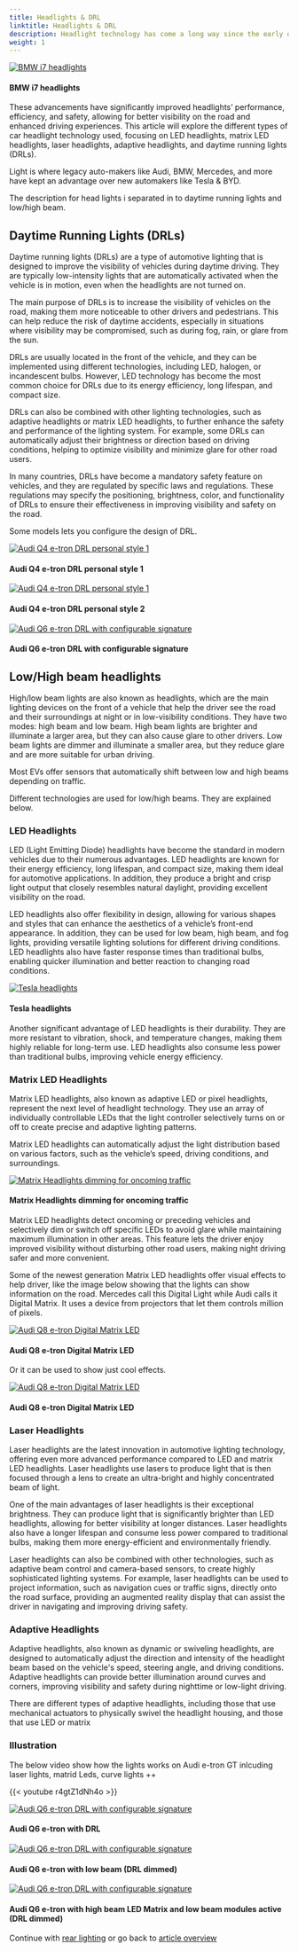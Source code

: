 ```yaml
---
title: Headlights & DRL
linktitle: Headlights & DRL
description: Headlight technology has come a long way since the early days of automotive lighting, evolving from basic incandescent bulbs to sophisticated LED, matrix LED, and laser headlights.
weight: 1
---
```

<!-- markdownlint-disable MD033 -->

<figur>
    <a href="https://media.evkx.net/multimedia/technology/lights/headlights/bmwi7headlights.jpg">
    <img src="https://media.evkx.net/multimedia/technology/lights/headlights/bmwi7headlights_st.jpg" alt="BMW i7 headlights" title="BMW i7 headlights">
    </a>
    <figcaption><h4>BMW i7 headlights</h4></figcaption>
</figur>

These advancements have significantly improved headlights’ performance, efficiency, and safety, allowing for better visibility on the road and enhanced driving experiences. This article will explore the different types of car headlight technology used, focusing on LED headlights, matrix LED headlights, laser headlights, adaptive headlights, and daytime running lights (DRLs).

Light is where legacy auto-makers like Audi, BMW, Mercedes, and more have kept an advantage over new automakers like Tesla & BYD.

The description for head lights i separated in to daytime running lights and low/high beam.

## Daytime Running Lights (DRLs)

Daytime running lights (DRLs) are a type of automotive lighting that is designed to improve the visibility of vehicles during daytime driving. They are typically low-intensity lights that are automatically activated when the vehicle is in motion, even when the headlights are not turned on.

The main purpose of DRLs is to increase the visibility of vehicles on the road, making them more noticeable to other drivers and pedestrians. This can help reduce the risk of daytime accidents, especially in situations where visibility may be compromised, such as during fog, rain, or glare from the sun.

DRLs are usually located in the front of the vehicle, and they can be implemented using different technologies, including LED, halogen, or incandescent bulbs. However, LED technology has become the most common choice for DRLs due to its energy efficiency, long lifespan, and compact size.

DRLs can also be combined with other lighting technologies, such as adaptive headlights or matrix LED headlights, to further enhance the safety and performance of the lighting system. For example, some DRLs can automatically adjust their brightness or direction based on driving conditions, helping to optimize visibility and minimize glare for other road users.

In many countries, DRLs have become a mandatory safety feature on vehicles, and they are regulated by specific laws and regulations. These regulations may specify the positioning, brightness, color, and functionality of DRLs to ensure their effectiveness in improving visibility and safety on the road.

Some models lets you configure the design of DRL.

<figur>
    <a href="https://media.evkx.net/multimedia/technology/lights/headlights/q4drl_1.jpg">
    <img src="https://media.evkx.net/multimedia/technology/lights/headlights/q4drl_1_st.jpg" alt="Audi Q4 e-tron DRL personal style 1" title="Audi Q4 e-tron DRL personal style 1">
    </a>
    <figcaption><h4>Audi Q4 e-tron DRL personal style 1</h4></figcaption>
</figur>


<figur>
    <a href="https://media.evkx.net/multimedia/technology/lights/headlights/q4drl_2.jpg">
    <img src="https://media.evkx.net/multimedia/technology/lights/headlights/q4drl_2_st.jpg" alt="Audi Q4 e-tron DRL personal style 1" title="Audi Q4 e-tron DRL personal style 2">
    </a>
    <figcaption><h4>Audi Q4 e-tron DRL personal style 2</h4></figcaption>
</figur>

<figur>
    <a href="https://media.evkx.net/multimedia/technology/lights/headlights/q6headlights_1.jpg">
    <img src="https://media.evkx.net/multimedia/technology/lights/headlights/q6headlights_1_st.jpg" alt="Audi Q6 e-tron DRL with configurable signature" title="Audi Q6 e-tron DRL with configurable signature">
    </a>
    <figcaption><h4>Audi Q6 e-tron DRL with configurable signature</h4></figcaption>
</figur>

## Low/High beam headlights

High/low beam lights are also known as headlights, which are the main lighting devices on the front of a vehicle that help the driver see the road and their surroundings at night or in low-visibility conditions. They have two modes: high beam and low beam. High beam lights are brighter and illuminate a larger area, but they can also cause glare to other drivers. Low beam lights are dimmer and illuminate a smaller area, but they reduce glare and are more suitable for urban driving.

Most EVs offer sensors that automatically shift between low and high beams depending on traffic.

Different technologies are used for low/high beams. They are explained below.

### LED Headlights

LED (Light Emitting Diode) headlights have become the standard in modern vehicles due to their numerous advantages. LED headlights are known for their energy efficiency, long lifespan, and compact size, making them ideal for automotive applications. In addition, they produce a bright and crisp light output that closely resembles natural daylight, providing excellent visibility on the road.

LED headlights also offer flexibility in design, allowing for various shapes and styles that can enhance the aesthetics of a vehicle’s front-end appearance. In addition, they can be used for low beam, high beam, and fog lights, providing versatile lighting solutions for different driving conditions. LED headlights also have faster response times than traditional bulbs, enabling quicker illumination and better reaction to changing road conditions.

<figur>
    <a href="https://media.evkx.net/multimedia/technology/lights/headlights/teslaheadlights.jpg">
    <img src="https://media.evkx.net/multimedia/technology/lights/headlights/teslaheadlights_st.jpg" alt="Tesla headlights" title="Tesla headlights">
    </a>
    <figcaption><h4>Tesla headlights</h4></figcaption>
</figur>

Another significant advantage of LED headlights is their durability. They are more resistant to vibration, shock, and temperature changes, making them highly reliable for long-term use. LED headlights also consume less power than traditional bulbs, improving vehicle energy efficiency.

### Matrix LED Headlights

Matrix LED headlights, also known as adaptive LED or pixel headlights, represent the next level of headlight technology. They use an array of individually controllable LEDs that the light controller selectively turns on or off to create precise and adaptive lighting patterns.

Matrix LED headlights can automatically adjust the light distribution based on various factors, such as the vehicle’s speed, driving conditions, and surroundings.

<figur>
    <a href="https://media.evkx.net/multimedia/technology/lights/headlights/matrixdim.jpg">
    <img src="https://media.evkx.net/multimedia/technology/lights/headlights/matrixdim_st.jpg" alt="Matrix Headlights dimming for oncoming traffic" title="Matrix Headlights dimming for oncoming traffic">
    </a>
    <figcaption><h4>Matrix Headlights dimming for oncoming traffic</h4></figcaption>
</figur>

Matrix LED headlights detect oncoming or preceding vehicles and selectively dim or switch off specific LEDs to avoid glare while maintaining maximum illumination in other areas. This feature lets the driver enjoy improved visibility without disturbing other road users, making night driving safer and more convenient.

Some of the newest generation Matrix LED headlights offer visual effects to help driver, like the image below showing that the lights can show information on the road. Mercedes call this Digital Light while Audi calls it Digital Matrix.  It uses a device from projectors that let them controls million of pixels. 

<figur>
    <a href="https://media.evkx.net/multimedia/technology/lights/headlights/audiq8lights_1.jpg">
    <img src="https://media.evkx.net/multimedia/technology/lights/headlights/audiq8lights_1_st.jpg" alt="Audi Q8 e-tron Digital Matrix LED" title="Audi Q8 e-tron Digital Matrix LED">
    </a>
    <figcaption><h4>Audi Q8 e-tron Digital Matrix LED</h4></figcaption>
</figur>


Or it can be used to show just cool effects.

<figur>
    <a href="https://media.evkx.net/multimedia/technology/lights/headlights/sq8digitalmatrix.gif">
    <img src="https://media.evkx.net/multimedia/technology/lights/headlights/sq8digitalmatrix_st.gif" alt="Audi Q8 e-tron Digital Matrix LED" title="Audi Q8 e-tron Digital Matrix LED">
    </a>
    <figcaption><h4>Audi Q8 e-tron Digital Matrix LED</h4></figcaption>
</figur>


### Laser Headlights

Laser headlights are the latest innovation in automotive lighting technology, offering even more advanced performance compared to LED and matrix LED headlights. Laser headlights use lasers to produce light that is then focused through a lens to create an ultra-bright and highly concentrated beam of light.

One of the main advantages of laser headlights is their exceptional brightness. They can produce light that is significantly brighter than LED headlights, allowing for better visibility at longer distances. Laser headlights also have a longer lifespan and consume less power compared to traditional bulbs, making them more energy-efficient and environmentally friendly.

Laser headlights can also be combined with other technologies, such as adaptive beam control and camera-based sensors, to create highly sophisticated lighting systems. For example, laser headlights can be used to project information, such as navigation cues or traffic signs, directly onto the road surface, providing an augmented reality display that can assist the driver in navigating and improving driving safety.

### Adaptive Headlights

Adaptive headlights, also known as dynamic or swiveling headlights, are designed to automatically adjust the direction and intensity of the headlight beam based on the vehicle's speed, steering angle, and driving conditions. Adaptive headlights can provide better illumination around curves and corners, improving visibility and safety during nighttime or low-light driving.

There are different types of adaptive headlights, including those that use mechanical actuators to physically swivel the headlight housing, and those that use LED or matrix

### Illustration

The below video show how the lights works on Audi e-tron GT inlcuding laser lights, matrid Leds, curve lights ++

{{< youtube r4gtZ1dNh4o >}}


<figur>
    <a href="https://media.evkx.net/multimedia/technology/lights/headlights/q6headlights_4.jpg">
    <img src="https://media.evkx.net/multimedia/technology/lights/headlights/q6headlights_4_st.jpg" alt="Audi Q6 e-tron DRL with configurable signature" title="Audi Q6 e-tron DRL with configurable signature">
    </a>
    <figcaption><h4>Audi Q6 e-tron with DRL</h4></figcaption>
</figur>

<figur>
    <a href="https://media.evkx.net/multimedia/technology/lights/headlights/q6headlights_2.jpg">
    <img src="https://media.evkx.net/multimedia/technology/lights/headlights/q6headlights_2_st.jpg" alt="Audi Q6 e-tron DRL with configurable signature" title="Audi Q6 e-tron DRL with configurable signature">
    </a>
    <figcaption><h4>Audi Q6 e-tron with low beam (DRL dimmed)</h4></figcaption>
</figur>

<figur>
    <a href="https://media.evkx.net/multimedia/technology/lights/headlights/q6headlights_3.jpg">
    <img src="https://media.evkx.net/multimedia/technology/lights/headlights/q6headlights_3_st.jpg" alt="Audi Q6 e-tron DRL with configurable signature" title="Audi Q6 e-tron DRL with configurable signature">
    </a>
    <figcaption><h4>Audi Q6 e-tron with high beam LED Matrix and low beam modules active (DRL dimmed)</h4></figcaption>
</figur>

Continue with [rear lighting](../rearlights/) or go back to [article overview](../)

